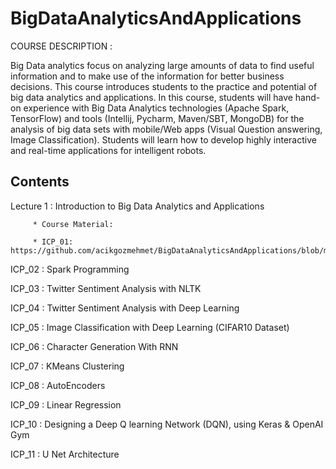 # BigDataAnalyticsAndApplications
COURSE DESCRIPTION :

Big Data analytics focus on analyzing large amounts of data to find useful information and to make use of the information for better business decisions. This course introduces students to the practice and potential of big data analytics and applications. In this course, students will have hand-on experience with Big Data Analytics technologies (Apache Spark, TensorFlow) and tools (Intellij, Pycharm, Maven/SBT, MongoDB) for the analysis of big data sets with mobile/Web apps (Visual Question answering, Image Classification). Students will learn how to develop highly interactive and real-time applications for intelligent robots.

## Contents 
Lecture 1 : Introduction to Big Data Analytics and Applications

         * Course Material:  
         
         * ICP_01: https://github.com/acikgozmehmet/BigDataAnalyticsAndApplications/blob/master/ICP_01/SourceCode/ICP_01.ipynb

ICP_02 : Spark Programming

ICP_03 : Twitter Sentiment Analysis with NLTK

ICP_04 : Twitter Sentiment Analysis with Deep Learning

ICP_05 : Image Classification with Deep Learning (CIFAR10 Dataset)

ICP_06 : Character Generation With RNN

ICP_07 : KMeans Clustering

ICP_08 : AutoEncoders

ICP_09 : Linear Regression

ICP_10 : Designing a Deep Q learning Network (DQN), using Keras & OpenAI Gym

ICP_11 : U Net Architecture

